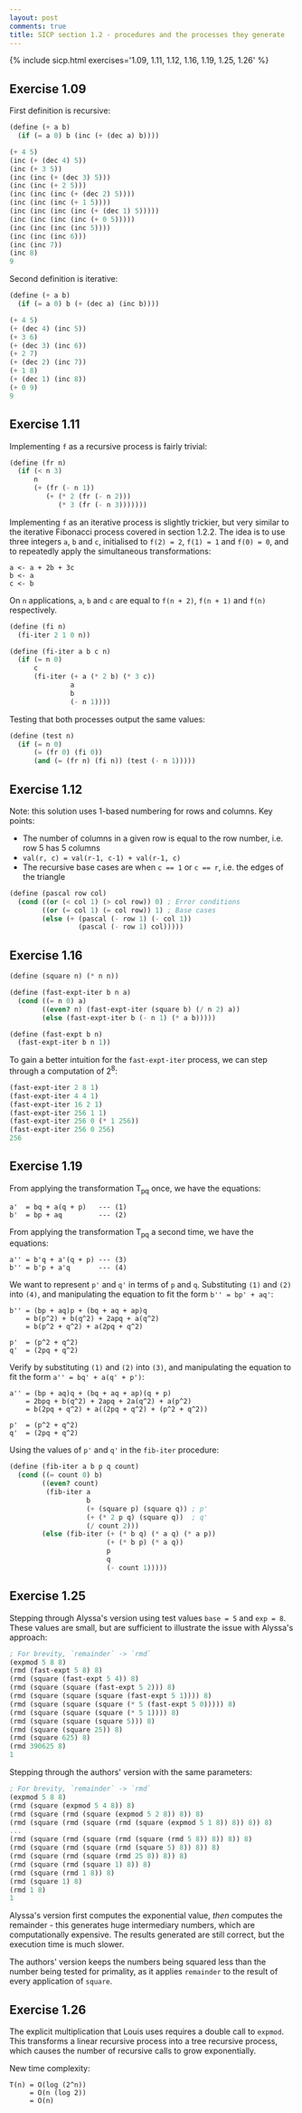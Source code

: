 ```yaml
---
layout: post
comments: true
title: SICP section 1.2 - procedures and the processes they generate
---
```


{% include sicp.html exercises='1.09, 1.11, 1.12, 1.16, 1.19, 1.25, 1.26' %}

## Exercise 1.09
First definition is recursive:

```scheme
(define (+ a b)
  (if (= a 0) b (inc (+ (dec a) b))))

(+ 4 5)
(inc (+ (dec 4) 5))
(inc (+ 3 5))
(inc (inc (+ (dec 3) 5)))
(inc (inc (+ 2 5)))
(inc (inc (inc (+ (dec 2) 5))))
(inc (inc (inc (+ 1 5))))
(inc (inc (inc (inc (+ (dec 1) 5)))))
(inc (inc (inc (inc (+ 0 5)))))
(inc (inc (inc (inc 5))))
(inc (inc (inc 6)))
(inc (inc 7))
(inc 8)
9
```

Second definition is iterative:

```scheme
(define (+ a b)
  (if (= a 0) b (+ (dec a) (inc b))))

(+ 4 5)
(+ (dec 4) (inc 5))
(+ 3 6)
(+ (dec 3) (inc 6))
(+ 2 7)
(+ (dec 2) (inc 7))
(+ 1 8)
(+ (dec 1) (inc 8))
(+ 0 9)
9
```

## Exercise 1.11
Implementing `f` as a recursive process is fairly trivial:

```scheme
(define (fr n)
  (if (< n 3)
      n
      (+ (fr (- n 1))
         (+ (* 2 (fr (- n 2)))
            (* 3 (fr (- n 3)))))))
```

Implementing `f` as an iterative process is slightly trickier, but very similar to the iterative Fibonacci process covered in section 1.2.2. The idea is to use three integers `a`, `b` and `c`, initialised to `f(2) = 2`, `f(1) = 1` and `f(0) = 0`, and to repeatedly apply the simultaneous transformations:

```
a <- a + 2b + 3c
b <- a
c <- b
```

On `n` applications, `a`, `b` and `c` are equal to `f(n + 2)`, `f(n + 1)` and `f(n)` respectively.

```scheme
(define (fi n)
  (fi-iter 2 1 0 n))

(define (fi-iter a b c n)
  (if (= n 0)
      c
      (fi-iter (+ a (* 2 b) (* 3 c))
               a
               b
               (- n 1))))
```

Testing that both processes output the same values:

```scheme
(define (test n)
  (if (= n 0)
      (= (fr 0) (fi 0))
      (and (= (fr n) (fi n)) (test (- n 1)))))
```

## Exercise 1.12
Note: this solution uses 1-based numbering for rows and columns. Key points:

* The number of columns in a given row is equal to the row number, i.e. row 5 has 5 columns
* `val(r, c) = val(r-1, c-1) + val(r-1, c)`
* The recursive base cases are when `c == 1` or `c == r`, i.e. the edges of the triangle

```scheme
(define (pascal row col)
  (cond ((or (< col 1) (> col row)) 0) ; Error conditions
        ((or (= col 1) (= col row)) 1) ; Base cases
        (else (+ (pascal (- row 1) (- col 1))
                 (pascal (- row 1) col)))))
```

## Exercise 1.16
```scheme
(define (square n) (* n n))

(define (fast-expt-iter b n a)
  (cond ((= n 0) a)
        ((even? n) (fast-expt-iter (square b) (/ n 2) a))
        (else (fast-expt-iter b (- n 1) (* a b)))))

(define (fast-expt b n)
  (fast-expt-iter b n 1))
```

To gain a better intuition for the `fast-expt-iter` process, we can step through a computation of 2<sup>8</sup>:

```scheme
(fast-expt-iter 2 8 1)
(fast-expt-iter 4 4 1)
(fast-expt-iter 16 2 1)
(fast-expt-iter 256 1 1)
(fast-expt-iter 256 0 (* 1 256))
(fast-expt-iter 256 0 256)
256
```

## Exercise 1.19
From applying the transformation T<sub>pq</sub> once, we have the equations:

```
a'  = bq + a(q + p)   --- (1)
b'  = bp + aq         --- (2)
```

From applying the transformation T<sub>pq</sub> a second time, we have the equations:

```
a'' = b'q + a'(q + p) --- (3)
b'' = b'p + a'q       --- (4)
```

We want to represent `p'` and `q'` in terms of `p` and `q`. Substituting `(1)` and `(2)` into `(4)`, and manipulating the equation to fit the form `b'' = bp' + aq'`:

```
b'' = (bp + aq)p + (bq + aq + ap)q
    = b(p^2) + b(q^2) + 2apq + a(q^2)
    = b(p^2 + q^2) + a(2pq + q^2)

p'  = (p^2 + q^2)
q'  = (2pq + q^2)
```

Verify by substituting `(1)` and `(2)` into `(3)`, and manipulating the equation to fit the form `a'' = bq' + a(q' + p')`:

```
a'' = (bp + aq)q + (bq + aq + ap)(q + p)
    = 2bpq + b(q^2) + 2apq + 2a(q^2) + a(p^2)
    = b(2pq + q^2) + a((2pq + q^2) + (p^2 + q^2))

p'  = (p^2 + q^2)
q'  = (2pq + q^2)
```

Using the values of `p'` and `q'` in the `fib-iter` procedure:

```scheme
(define (fib-iter a b p q count)
  (cond ((= count 0) b)
        ((even? count)
         (fib-iter a
                   b
                   (+ (square p) (square q)) ; p'
                   (+ (* 2 p q) (square q))  ; q'
                   (/ count 2)))
        (else (fib-iter (+ (* b q) (* a q) (* a p))
                        (+ (* b p) (* a q))
                        p
                        q
                        (- count 1)))))
```

## Exercise 1.25
Stepping through Alyssa's version using test values `base = 5` and `exp = 8`. These values are small, but are sufficient to illustrate the issue with Alyssa's approach:

```scheme
; For brevity, `remainder` -> `rmd`
(expmod 5 8 8)
(rmd (fast-expt 5 8) 8)
(rmd (square (fast-expt 5 4)) 8)
(rmd (square (square (fast-expt 5 2))) 8)
(rmd (square (square (square (fast-expt 5 1)))) 8)
(rmd (square (square (square (* 5 (fast-expt 5 0))))) 8)
(rmd (square (square (square (* 5 1)))) 8)
(rmd (square (square (square 5))) 8)
(rmd (square (square 25)) 8)
(rmd (square 625) 8)
(rmd 390625 8)
1
```

Stepping through the authors' version with the same parameters:

```scheme
; For brevity, `remainder` -> `rmd`
(expmod 5 8 8)
(rmd (square (expmod 5 4 8)) 8)
(rmd (square (rmd (square (expmod 5 2 8)) 8)) 8)
(rmd (square (rmd (square (rmd (square (expmod 5 1 8)) 8)) 8)) 8)
...
(rmd (square (rmd (square (rmd (square (rmd 5 8)) 8)) 8)) 8)
(rmd (square (rmd (square (rmd (square 5) 8)) 8)) 8)
(rmd (square (rmd (square (rmd 25 8)) 8)) 8)
(rmd (square (rmd (square 1) 8)) 8)
(rmd (square (rmd 1 8)) 8)
(rmd (square 1) 8)
(rmd 1 8)
1
```

Alyssa's version first computes the exponential value, *then* computes the remainder - this generates huge intermediary numbers, which are computationally expensive. The results generated are still correct, but the execution time is much slower.

The authors' version keeps the numbers being squared less than the number being tested for primality, as it applies `remainder` to the result of every application of `square`.

## Exercise 1.26
The explicit multiplication that Louis uses requires a double call to `expmod`. This transforms a linear recursive process into a tree recursive process, which causes the number of recursive calls to grow exponentially.

New time complexity:

```
T(n) = O(log (2^n))
     = O(n (log 2))
     = O(n)
```
